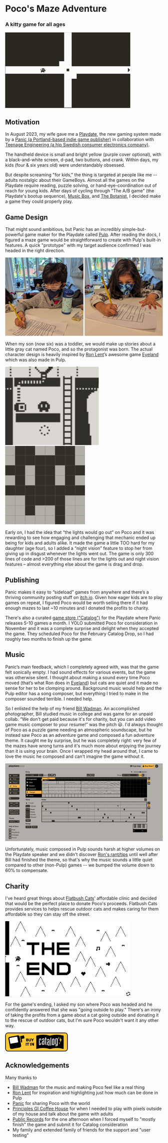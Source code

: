 # Poco's Maze Adventure

### A kitty game for all ages 

<img src="images/poco_video_w800.gif" alt="Poco gameplay" width=400> 

## Motivation
In August 2023, my wife gave me a [Playdate](http://play.date), the new gaming system made by a [Panic (a Portland-based indie game publisher)](https://panic.com/) in collaboration with [Teenage Engineering (a hip Swedish consumer electronics company)](http://teenage.engineering).

The handheld device is small and bright yellow (purple cover optional), with a black-and-white screen, d-pad, two buttons, and crank. Within days, my kids (four & six years old) were understandably obsessed.

But despite screaming "for kids," the thing is targeted at people like me -- adults nostalgic about their GameBoys. Almost all the games on the Playdate require reading, puzzle solving, or hand-eye-coordination out of reach for young kids. After days of cycling through "The A/B game" (the Playdate's bootup sequence), [Music Box](https://tizian.itch.io/playdate-music-box), and [The Botanist](https://play.date/games/the-botanist/), I decided make a game they could properly play.

## Game Design
That might sound ambitious, but Panic has an incredibly simple-but-powerful game maker for the Playdate called [Pulp](https://play.date/pulp/). After reading the docs, I figured a maze game would be straightforward to create with Pulp's built-in features. A quick "prototype" with my target audience confirmed I was headed in the right direction.

<img src="images/mazeA.jpg" height=250> <img src="images/mazeL.jpg" height=250>

When my son (now six) was a toddler, we would make up stories about a little gray cat named Poco, and so the protagonist was born. The actual character design is heavily inspired by [Ron Lent](https://www.ronlent.com/)’s awesome game [Eyeland](https://play.date/games/eyeland/) which was also made in Pulp.

<img src="images/eyeland.png" alt="But Ron's avatar doesn't have a butthole" height=250> <img src="images/poco_pulp.png" alt="Poco" height=250>

Early on, I had the idea that “the lights would go out” on Poco and it was rewarding to see how engaging and challenging that mechanic ended up being for kids and adults alike. It made the game a little TOO hard for my daughter (age four), so I added a “night vision” feature to stop her from giving up in disgust whenever the lights went out. The game is only 300 lines of code and >200 of those lines are for the lights out and night vision features – almost everything else about the game is drag and drop.

## Publishing
Panic makes it easy to “sideload” games from anywhere and there’s a thriving community posting stuff on [itch.io](https://itch.io/games/tag-playdate). Given how eager kids are to play games on repeat, I figured Poco would be worth selling there if it had enough mazes to last ~10 minutes and I donated the profits to charity.

There's also a curated [game store ("Catalog")](https://play.date/games/) for the Playdate where Panic releases 5-10 games a month. I YOLO submitted Poco for consideration in November and it was a complete surprise and delight when they accepted the game. They scheduled Poco for the February Catalog Drop, so I had roughly two months to finish up the game.

## Music
Panic’s main feedback, which I completely agreed with, was that the game felt sonically empty. I had sound effects for various events, but the game was otherwise silent. I thought about making a sound every time Poco moved (that’s what Ron does in [Eyeland](https://play.date/games/eyeland/)) but cats are quiet and it made no sense for her to be clomping around. Background music would help and the Pulp editor has a song composer, but everything I tried to make in the composer sounded terrible. I needed help.

So I enlisted the help of my friend [Bill Wadman](https://billwadman.com). An accomplished photographer, Bill studied music in college and was game for an unpaid collab. “We don't get paid because it's for charity, but you can add video game music composer to your resume!” was the pitch 😃. I'd always thought of Poco as a puzzle game needing an atmospheric soundscape, but he instead saw Poco as an adventure game and composed a fun adventure theme. It caught me by surprise, but he was completely right: very few of the mazes have wrong turns and it's much more about enjoying the journey than it is using your brain. Once I wrapped my head around that, I came to love the music he composed and can't imagine the game without it.

![Bill's Theme](images/pulp_music.png)

Unfortunately, music composed in Pulp sounds harsh at higher volumes on the Playdate speaker and we didn't discover [Ron's rant/tips](https://devforum.play.date/t/share-your-tricks-for-the-pulp-music-editor/2162/8) until well after Bill had finished the theme, so that's why the music sounds a little quiet compared to other (non-Pulp) games -- we bumped the volume down to 60% to compensate.

## Charity
I've heard great things about [Flatbush Cats](https://www.flatbushcats.org/)' affordable clinic and decided that would be the perfect place to donate Poco's proceeds. Flatbush Cats provides services to helps rescue outdoor cats and makes caring for them affordable so they can stay off the street.

<img src="images/poco_end.png" alt="Final screen" width=400>

For the game's ending, I asked my son where Poco was headed and he confidently answered that she was "going outside to play." There's an irony of taking the profits from a game about a cat going outside and donating it to the rescue of outdoor cats, but I'm sure Poco wouldn't want it any other way.

<a href="https://play.date/games/pocos-maze/" alt="Poco's Catalog page"><img src="images/catalog-dev-link-badge-buy.png" alt="Buy it in Playdate Catalog" width=200></a> 

## Acknowledgements
Many thanks to
- [Bill Wadman](https://billwadman.com) for the music and making Poco feel like a real thing
- [Ron Lent](https://www.ronlent.com/) for inspiration and highlighting just how much can be done in Pulp
- [Panic](https://panic.com) for sharing Poco with the world
- [Principles GI Coffee House](https://www.instagram.com/principlesbk) for when I needed to play with pixels outside of my house and talk about the game with adults
- [Public Records](https://publicrecords.nyc/) for the one afternoon when I forced myself to "mostly finish" the game and submit it for Catalog consideration
- My family and extended family of friends for the support and "user testing"
